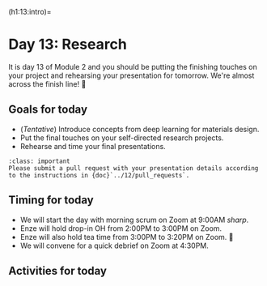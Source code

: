 (h1:13:intro)=
# Day 13: Research

It is day 13 of Module 2 and you should be putting the finishing touches on your project and rehearsing your presentation for tomorrow.
We're almost across the finish line! 🏁



## Goals for today

- (_Tentative_) Introduce concepts from deep learning for materials design.
- Put the final touches on your self-directed research projects.
- Rehearse and time your final presentations.

```{admonition} Milestone
:class: important
Please submit a pull request with your presentation details according to the instructions in {doc}`../12/pull_requests`.
```


## Timing for today

- We will start the day with morning scrum on Zoom at 9:00AM _sharp_.
- Enze will hold drop-in OH from 2:00PM to 3:00PM on Zoom.
- Enze will also hold tea time from 3:00PM to 3:20PM on Zoom. 🍵
- We will convene for a quick debrief on Zoom at 4:30PM.



## Activities for today

```{tableofcontents}
```


